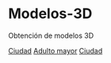 # Modelos-3D
Obtención de modelos 3D

[Ciudad](https://free3d.com/3d-model/amaryllis-city-930223.html?dd_referrer=https%3A%2F%2F3dwarehouse.sketchup.com%2F)
[Adulto mayor](https://free3d.com/3d-model/amaryllis-city-930223.html?dd_referrer=https%3A%2F%2F3dwarehouse.sketchup.com%2F)
[Ciudad](https://free3d.com/3d-model/amaryllis-city-930223.html)
